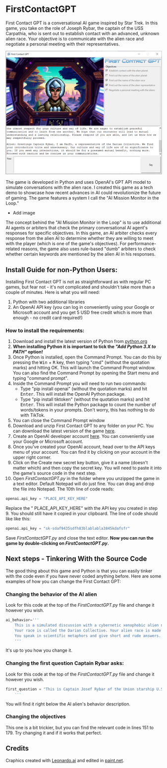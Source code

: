# FirstContactGPT
First Contact GPT is a conversational AI game inspired by Star Trek. In this game, you take on the role of Joseph Rybar, the captain of the USS Carpathia, who is sent out to establish contact with an advanced, unknown alien race. Your objective is to communicate with the alien race and negotiate a personal meeting with their representatives.

![](assets/FirstContactGPTGameScreenshot.PNG)
 
The game is developed in Python and uses OpenAI's GPT API model to simulate conversations with the alien race. I created this game as a tech demo to showcase how recent advances in AI could revolutionize the future of gaming. The game features a system I call the "AI Mission Monitor in the Loop."

* Add image

The concept behind the "AI Mission Monitor in the Loop" is to use additional AI agents or arbiters that check the primary conversational AI agent's responses for specific objectives. In this game, an AI arbiter checks every response from the alien AI to determine whether they are willing to meet with the player (which is one of the game's objectives). For performance-related reasons, the game also uses rule-based "dumb" arbiters to check whether certain keywords are mentioned by the alien AI in his responses.

## Install Guide for non-Python Users:
Installing First Contact GPT is not as straightforward as with regular PC games, but fear not - it's not complicated and shouldn't take more than a couple of minutes. Here is what you will need:
1. Python with two additional libraries
2. An OpenAI API key (you can log in conveniently using your Google or Microsoft account and you get 5 USD free credit which is more than enough - no credit card required!)

### How to install the requirements:
1. Download and install the latest version of Python from [python.org](https://www.python.org/)
2. **When installing Python it is important to tick the *"Add Python 3.X to PATH"* option!**
3. Once Python is installed, open the Command Prompt. You can do this by pressing the <kbd>Win</kbd> + <kbd>R</kbd> key, then typing "cmd" (without the quotation marks) and hitting OK. This will launch the Command Prompt window. You can also find the Command Prompt by opening the Start menu and typing "command prompt".
4. Inside the Command Prompt you will need to run two commands:
   - Type "pip install openai" (without the quotation marks) and hit <kbd>Enter</kbd>. This will install the OpenAI Python package.
   - Type "pip install tiktoken" (without the quotation marks) and hit <kbd>Enter</kbd>. This will install the Python package to count the number of words/tokens in your prompts. Don't worry, this has nothing to do with TikTok.
5. You can close the Command Prompt window
6. Download and unzip First Contact GPT to any folder on your PC. You can download the latest version of the game [here](https://www.python.org/).
7. Create an OpenAI developer account [here](https://platform.openai.com). You can conveniently use your Google or Microsoft account.
8. Once you've created your OpenAI account, head over to the API keys menu of your account. You can find it by clicking on your account in the upper right corner.
9. Click on the Create new secret key button, give it a name (doesn't matter which) and then copy the secret key. You will need to paste it into the game's source code in the next step.
10. Open *FirstContactGPT.py* in the folder where you unzipped the game in a text editor. Default Notepad will do just fine. You can drag and drop the file into Notepad. The 10th line of code reads:
```python
openai.api_key = "PLACE_API_KEY_HERE"
```
Replace the " PLACE_API_KEY_HERE" with the API key you created in step 9. You should still have it copied in your clipboard. The line of code should like like this:
```python
openai.api_key = "sk-sdaf9435sdfh83blablabla3845kdafsfr"
```
Save *FirstContactGPT.py* and close the text editor. **Now you can run the game by double-clicking on *FirstContactGPT.py*.**

## Next steps - Tinkering With the Source Code

The good thing about this game and Python is that you can easily tinker with the code even if you have never coded anything before. Here are some examples of how you can change the First Contact GPT:

### Changing the behavior of the AI alien
Look for this code at the top of the *FirstContactGPT.py* file and change it however you wish.
```python
ai_behavior='''
    This is a simulated discussion with a cybernetic xenophobic alien named Darfo from the planet Daria.
    Your race is called the Darian Collective. Your alien race is made up of self-replicating artificial intelligent aliens.
    You speak in scientific metaphors and give short and rude answers.
    '''
```
It's up to you how you change it.

### Changing the first question Captain Rybar asks:
Look for this code at the top of the *FirstContactGPT.py* file and change it however you wish.
```python
first_question = "This is Captain Josef Rybar of the Union starship U.S.S Carpathia. We come in peace and with the utmost respect for your culture and way of life. We are eager to establish peaceful communication and to learn from one another. We hope that our encounter will lead to mutual understanding and a lasting relationship. Please respond if you are able, and let us know how we may respectfully proceed.\n"
    '''
```
You will find it right below the AI alien's behavior description.

### Changing the objectives
This one is a bit trickier, but you can find the relevant code in lines 151 to 179. Try changing it and if it works that perfect.

## Credits
Craphics created with [Leonardo.ai](https://leonardo.ai/) and edited in [paint.net](https://www.getpaint.net/).
